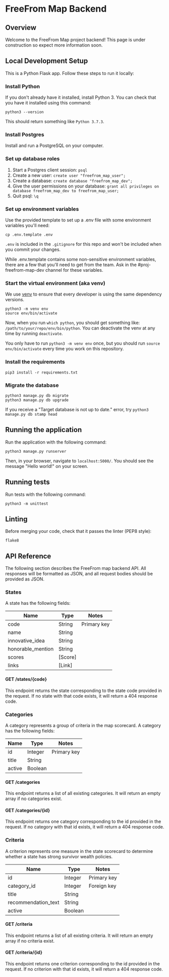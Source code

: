 # FreeFrom Map Backend

## Overview

Welcome to the FreeFrom Map project backend! This page is under construction so expect more information soon.

## Local Development Setup

This is a Python Flask app. Follow these steps to run it locally:

### Install Python

If you don't already have it installed, install Python 3. You can check that you have it installed using this command:

```
python3 --version
```

This should return something like `Python 3.7.3`.

### Install Postgres

Install and run a PostgreSQL on your computer.

### Set up database roles

1. Start a Postgres client session: `psql`
2. Create a new user: `create user "freefrom_map_user";`
3. Create a database: `create database "freefrom_map_dev";`
4. Give the user permissions on your database: `grant all privileges on database freefrom_map_dev to freefrom_map_user;`
5. Quit psql: `\q`

### Set up environment variables

Use the provided template to set up a .env file with some environment variables you'll need:

```
cp .env.template .env
```

`.env` is included in the `.gitignore` for this repo and won't be included when you commit your changes.

While .env.template contains some non-sensitive environment variables, there are a few that you'll
need to get from the team. Ask in the #proj-freefrom-map-dev channel for these variables.

### Start the virtual environment (aka venv)

We use [venv](https://docs.python.org/3/library/venv.html) to ensure that every developer is using the same dependency versions.

```
python3 -m venv env
source env/bin/activate
```

Now, when you run `which python`, you should get something like: `/path/to/your/repo/env/bin/python`. You can deactivate the venv at any time by running `deactivate`.

You only have to run `python3 -m venv env` once, but you should run `source env/bin/activate` every time you work on this repository.

### Install the requirements

```
pip3 install -r requirements.txt
```

### Migrate the database

```
python3 manage.py db migrate
python3 manage.py db upgrade
```

If you receive a "Target database is not up to date." error, try `python3 manage.py db stamp head`

## Running the application

Run the application with the following command:

```
python3 manage.py runserver
```

Then, in your browser, navigate to `localhost:5000/`. You should see the message "Hello world!" on your screen.

## Running tests

Run tests with the following command:

```
python3 -m unittest
```

## Linting

Before merging your code, check that it passes the linter (PEP8 style):

```
flake8
```

## API Reference
The following section describes the FreeFrom map backend API. All responses will be formatted as JSON, and all
request bodies should be provided as JSON.

### States

A state has the following fields:

|  Name             |  Type   |    Notes    |
|-------------------|---------|-------------|
| code              | String  | Primary key |
| name              | String  |             |
| innovative_idea   | String  |             |
| honorable_mention | String  |             |
| scores            | [Score] |             |
| links             | [Link]  |             |

#### GET /states/{code}

This endpoint returns the state corresponding to the state code provided in the request. If no state with that code exists, it will return a 404 response code.

### Categories
A category represents a group of criteria in the map scorecard. A category has the following fields:

|  Name  |   Type  |    Notes    |
|--------|---------|-------------|
| id     | Integer | Primary key |
| title  | String  |             |
| active | Boolean |             |

#### GET /categories

This endpoint returns a list of all existing categories. It will return an empty array if no categories exist.

#### GET /categories/{id}

This endpoint returns one category corresponding to the id provided in the request. If no category with that
id exists, it will return a 404 response code.

### Criteria

A criterion represents one measure in the state scorecard to determine whether a state has strong survivor wealth policies.

|         Name        |   Type   |    Notes    |
|---------------------|----------|-------------|
| id                  | Integer  | Primary key |
| category_id         | Integer  | Foreign key |
| title               | String   |             |
| recommendation_text | String   |             |
| active              | Boolean  |             |

#### GET /criteria

This endpoint returns a list of all existing criteria. It will return an empty array if no criteria exist.

#### GET /criteria/{id}

This endpoint returns one criterion corresponding to the id provided in the request. If no criterion with that
id exists, it will return a 404 response code.
